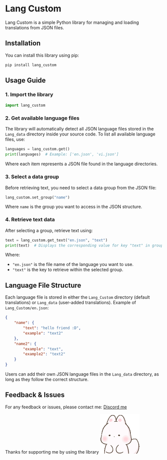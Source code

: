 # Lang Custom

Lang Custom is a simple Python library for managing and loading translations from JSON files.

## Installation

You can install this library using pip:
```sh
pip install lang_custom
```

## Usage Guide

### 1. Import the library
```python
import lang_custom
```

### 2. Get available language files
The library will automatically detect all JSON language files stored in the `Lang_data` directory inside your source code. To list all available language files, use:
```python
languages = lang_custom.get()
print(languages)  # Example: ['en.json', 'vi.json']
```
Where each item represents a JSON file found in the language directories.

### 3. Select a data group
Before retrieving text, you need to select a data group from the JSON file:
```python
lang_custom.set_group("name")
```
Where `name` is the group you want to access in the JSON structure.

### 4. Retrieve text data
After selecting a group, retrieve text using:
```python
text = lang_custom.get_text("en.json", "text")
print(text)  # Displays the corresponding value for key "text" in group "name" from en.json
```
Where:
- `"en.json"` is the file name of the language you want to use.
- `"text"` is the key to retrieve within the selected group.

## Language File Structure
Each language file is stored in either the `Lang_Custom` directory (default translations) or `Lang_data` (user-added translations). Example of `Lang_Custom/en.json`:
```json
{
    "name": {
        "text": "hello friend :D",
        "example": "text2"
    },
    "name2": {
        "example": "text",
        "example2": "text2"
    }
}
```
Users can add their own JSON language files in the `Lang_data` directory, as long as they follow the correct structure.

## Feedback & Issues
For any feedback or issues, please contact me:
[Discord me](https://discord.gg/pGcSyr2bcY)

Thanks for supporting me by using the library
![Thank You](https://github.com/GauCandy/WhiteCat/blob/main/thank.gif)
